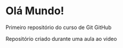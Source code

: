# Olá Mundo!
 Primeiro repositório do curso de Git GitHub

 Repositório criado durante uma aula ao video
